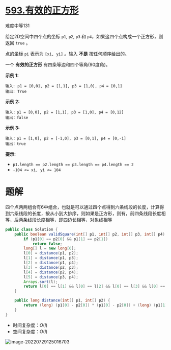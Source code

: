# [593.有效的正方形](https://leetcode.cn/problems/valid-square/)

难度中等131

给定2D空间中四个点的坐标 `p1`, `p2`, `p3` 和 `p4`，如果这四个点构成一个正方形，则返回 `true` 。

点的坐标 `pi` 表示为 `[xi, yi]` 。输入 **不是** 按任何顺序给出的。

一个 **有效的正方形** 有四条等边和四个等角(90度角)。

 

**示例 1:**

```
输入: p1 = [0,0], p2 = [1,1], p3 = [1,0], p4 = [0,1]
输出: True
```

**示例 2:**

```
输入：p1 = [0,0], p2 = [1,1], p3 = [1,0], p4 = [0,12]
输出：false
```

**示例 3:**

```
输入：p1 = [1,0], p2 = [-1,0], p3 = [0,1], p4 = [0,-1]
输出：true
```

 

**提示:**

- `p1.length == p2.length == p3.length == p4.length == 2`
- `-104 <= xi, yi <= 104`

# 题解

四个点两两组合有6中组合，也就是可以通过四个点得到六条线段的长度，计算得到六条线段的长度，按从小到大排序，则如果是正方形，则有，前四条线段长度相等，后两条线段长度相等，即四边长相等，对象线相等

```java
public class Solution {
    public boolean validSquare(int[] p1, int[] p2, int[] p3, int[] p4) {
        if (p1[0] == p2[0] && p1[1] == p2[1])
            return false;
        long[] l = new long[6];
        l[0] = distance(p1, p2);
        l[1] = distance(p1, p3);
        l[2] = distance(p1, p4);
        l[3] = distance(p2, p3);
        l[4] = distance(p2, p4);
        l[5] = distance(p3, p4);
        Arrays.sort(l);
        return l[0] == l[1] && l[0] == l[2] && l[0] == l[3] && l[0] == l[3] && l[4] == l[5];
    }

    public long distance(int[] p1, int[] p2) {
        return (long) (p1[0] - p2[0]) * (p1[0] - p2[0]) + (long) (p1[1] - p2[1]) * (p1[1] - p2[1]);
    }
}
```

* 时间复杂度：$O(l)$
* 空间复杂度：$O(l)$

![image-20220729125016703](https://madao33-static.oss-cn-hangzhou.aliyuncs.com/madao33blog/post/leetcode/image-20220729125016703.png)